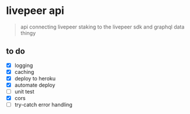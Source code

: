 # livepeer api
> api connecting livepeer staking to the livepeer sdk and graphql data thingy

## to do
- [x] logging
- [x] caching
- [x] deploy to heroku
- [x] automate deploy
- [ ] unit test
- [x] cors
- [ ] try-catch error handling
